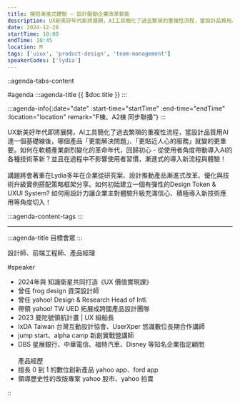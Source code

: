 ```yaml
---
title: 擁抱漸進式體驗 — 設計驅動企業改革動能
description: UX新美好年代即將展開，AI工具簡化了過去繁瑣的重複性流程，當設計品質用AI達一個基礎線後，哪個產品「更能解決問題」、「更貼近人心的服務」就變的更重要。如何在軟體產業劇烈變化的革命年代，回歸初心 - 從使用者角度帶動導入AI的各種技術革新？並且在過程中不影響使用者習慣，漸進式的導入新流程與體驗！講題將會著重在Lydia多年在企業從研究案、設計推動產品漸進式改革、優化與技術升級實例搭配策略框架分享。如何初始建立一個有彈性的Design Token & UXUI System? 如何用設計力讓企業主對體驗升級充滿信心、積極導入新技術應用等角度切入！
date: 2024-12-28
startTime: 10:00
endTime: 10:45
location: M
tags: ['uiux', 'product-design', 'team-management']
speakerCodes: ['lydia']
---
```


::agenda-tabs-content
<!--議程資訊-->
#agenda
:::agenda-title
{{ $doc.title }}
:::

:::agenda-info{:date="date" :start-time="startTime" :end-time="endTime" :location="location" remark="F棟、A2棟 同步聯播"}
:::

<!--議程資訊(內容)-->
UX新美好年代即將展開，AI工具簡化了過去繁瑣的重複性流程，當設計品質用AI達一個基礎線後，哪個產品「更能解決問題」、「更貼近人心的服務」就變的更重要。如何在軟體產業劇烈變化的革命年代，回歸初心 - 從使用者角度帶動導入AI的各種技術革新？並且在過程中不影響使用者習慣，漸進式的導入新流程與體驗！
<br><br>
講題將會著重在Lydia多年在企業從研究案、設計推動產品漸進式改革、優化與技術升級實例搭配策略框架分享。如何初始建立一個有彈性的Design Token & UXUI System? 如何用設計力讓企業主對體驗升級充滿信心、積極導入新技術應用等角度切入！

:::agenda-content-tags
:::

---

:::agenda-title
目標會眾
:::

<!--目標會眾(內容)-->
設計師、前端工程師、產品經理

<!--講者介紹-->
#speaker
<!--講者介紹(內容)-->
- 2024年與 知識衛星共同打造《UX 價值實現課》
- 曾任 frog design 資深設計師
- 曾任 yahoo! Design & Research Head of Intl.
- 帶領 yahoo! TW UED 拓展成跨國產品設計團隊
- 2023 曼陀號領航計畫 | UX 組船長
- IxDA Taiwan 台灣互動設計協會、UserXper 悠識數位長期合作講師
- jump start、alpha camp 新創實戰營講師
- DBS 星展銀行、中華電信、福特汽車、Disney 等知名企業指定顧問
<br><br>
產品經歷
- 擅長 0 到 1 的數位創新產品 yahoo app、ford app
- 領導歷史性的改版專案 yahoo 股市、yahoo 拍賣

::
